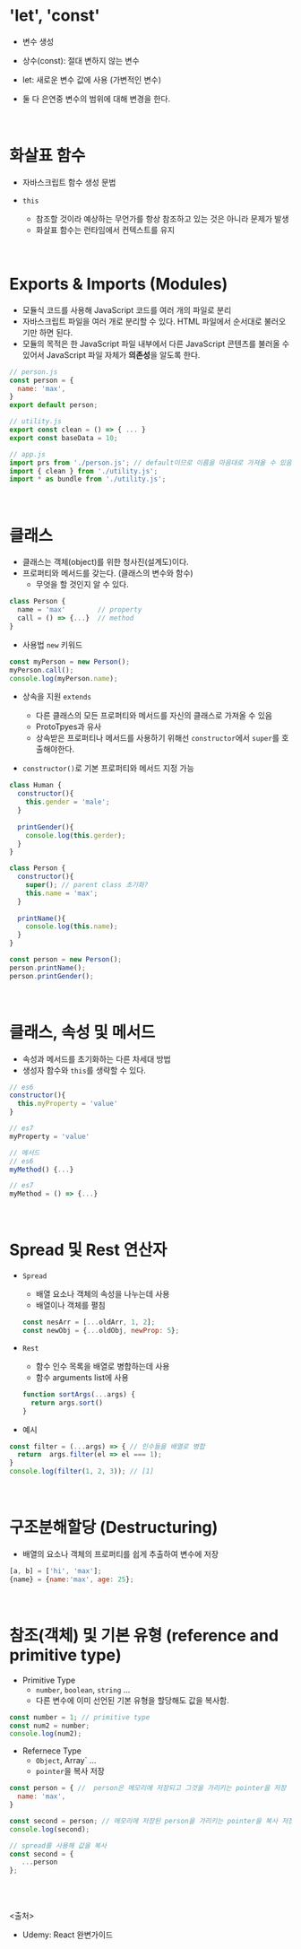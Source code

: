 # 'let', 'const'

- 변수 생성
- 상수(const): 절대 변하지 않는 변수
- let: 새로운 변수 값에 사용 (가변적인 변수)

- 둘 다 은연중 변수의 범위에 대해 변경을 한다.

<br>

# 화살표 함수

- 자바스크립트 함수 생성 문법

- `this`
  - 참조할 것이라 예상하는 무언가를 항상 참조하고 있는 것은 아니라 문제가 발생
  - 화살표 함수는 런타임에서 컨텍스트를 유지

<br>

# Exports & Imports (Modules)

- 모듈식 코드를 사용해 JavaScript 코드를 여러 개의 파일로 분리
- 자바스크립트 파일을 여러 개로 분리할 수 있다. HTML 파일에서 순서대로 불러오기만 하면 된다.
- 모듈의 목적은 한 JavaScript 파일 내부에서 다른 JavaScript 콘텐츠를 불러올 수 있어서 JavaScript 파일 자체가 **의존성**을 알도록 한다.

```js
// person.js
const person = {
  name: 'max',
}
export default person;
```

```js
// utility.js
export const clean = () => { ... }
export const baseData = 10;
```

```js
// app.js
import prs from './person.js'; // default이므로 이름을 마음대로 가져올 수 있음
import { clean } from './utility.js';
import * as bundle from './utility.js';
```

<br>

# 클래스

- 클래스는 객체(object)를 위한 청사진(설계도)이다.
- 프로퍼티와 메서드를 갖는다. (클래스의 변수와 함수)
  - 무엇을 할 것인지 알 수 있다.

```js
class Person {
  name = 'max'        // property
  call = () => {...}  // method
}
```

- 사용법 `new` 키워드

```js
const myPerson = new Person();
myPerson.call();
console.log(myPerson.name);
```

- 상속을 지원 `extends`
  - 다른 클래스의 모든 프로퍼티와 메서드를 자신의 클래스로 가져올 수 있음
  - ProtoTpyes과 유사
  - 상속받은 프로퍼티나 메서드를 사용하기 위해선 `constructor`에서 `super`를 호출해야한다.

- `constructor()`로 기본 프로퍼티와 메서드 지정 가능

```js
class Human {
  constructor(){
    this.gender = 'male';
  }
  
  printGender(){
    console.log(this.gerder);
  }
}

class Person {
  constructor(){
    super(); // parent class 초기화?
    this.name = 'max';
  }
  
  printName(){
    console.log(this.name);
  }
}

const person = new Person();
person.printName();
person.printGender();
```

<br>

# 클래스, 속성 및 메서드

- 속성과 메서드를 초기화하는 다른 차세대 방법
- 생성자 함수와 `this`를 생략할 수 있다.

```js
// es6
constructor(){
  this.myProperty = 'value'
}

// es7
myProperty = 'value'

// 메서드
// es6
myMethod() {...}

// es7
myMethod = () => {...}
```

<br>

# Spread 및 Rest 연산자

- `Spread`
  - 배열 요소나 객체의 속성을 나누는데 사용
  - 배열이나 객체를 펼침

  ```js
  const nesArr = [...oldArr, 1, 2];
  const newObj = {...oldObj, newProp: 5};
  ```

- `Rest`
  - 함수 인수 목록을 배열로 병합하는데 사용
  - 함수 arguments list에 사용

  ```js
  function sortArgs(...args) {
    return args.sort()
  }
  ```

- 예시

```js
const filter = (...args) => { // 인수들을 배열로 병합
  return  args.filter(el => el === 1);
}
console.log(filter(1, 2, 3)); // [1]
```

<br>

# 구조분해할당 (Destructuring)

- 배열의 요소나 객체의 프로퍼티를 쉽게 추출하여 변수에 저장

```js
[a, b] = ['hi', 'max'];
{name} = {name:'max', age: 25};
```

<br>

# 참조(객체) 및 기본 유형 (reference and primitive type)

- Primitive Type
  - `number`, `boolean`, `string` ...
  - 다른 변수에 이미 선언된 기본 유형을 할당해도 값을 복사함.
  
```js
const number = 1; // primitive type
const num2 = number;
console.log(num2);
```

- Refernece Type
  - `Object`, Array` ...
  - `pointer`을 복사 저장

```js
const person = { //  person은 메모리에 저장되고 그것을 가리키는 pointer을 저장
  name: 'max',
}

const second = person; // 메모리에 저장된 person을 가리키는 pointer을 복사 저장
console.log(second);

// spread를 사용해 값을 복사
const second = {
   ...person
};
```

<br><br>

<출처>

- Udemy: React 완변가이드
